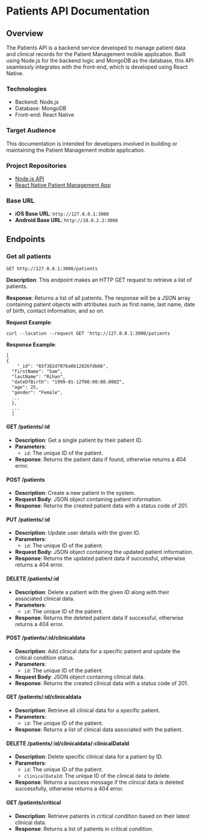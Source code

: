 # Patients API Documentation
## Overview
The Patients API is a backend service developed to manage patient data and clinical records for the Patient Management mobile application. Built using Node.js for the backend logic and MongoDB as the database, this API seamlessly integrates with the front-end, which is developed using React Native.
### Technologies
- Backend: Node.js
- Database: MongoDB
- Front-end: React Native
 
### Target Audience
This documentation is intended for developers involved in building or maintaining the Patient Management mobile application.

### Project Repositories
- [Node.js API](https://github.com/adrnmrk/MAPD_712_713_Patient_Management/tree/b2b58b727e2e340c7cebe57720468df652738896/MAPD-713-Group_Project)
- [React Native Patient Management App](https://github.com/adrnmrk/react-patient-project.git)

### Base URL
- **iOS Base URL**: `http://127.0.0.1:3000`
- **Android Base URL**: `http://10.0.2.2:3000`

## Endpoints
### Get all patients
`GET http://127.0.0.1:3000/patients`

**Description**: This endpoint makes an HTTP GET request to retrieve a list of patients. 

**Response**: Returns a list of all patients. The response will be a JSON array containing patient objects with attributes such as first name, last name, date of birth, contact information, and so on.

**Request Example**:

    curl --location --request GET 'http://127.0.0.1:3000/patients

**Response Example**:

    [
    {
        "_id": "65f382d7076a0b12026fdb6b",
      "firstName": "Sam",
      "lastName": "Rihan",
      "dateOfBirth": "1999-01-12T00:00:00.000Z",
      "age": 25,
      "gender": "Female",
      ...
      },
      ...
      ]

#### GET /patients/:id
- **Description**: Get a single patient by their patient ID.
- **Parameters**:
  - `id`: The unique ID of the patient.
- **Response**: Returns the patient data if found, otherwise returns a 404 error.

#### POST /patients
- **Description**: Create a new patient in the system.
- **Request Body**: JSON object containing patient information.
- **Response**: Returns the created patient data with a status code of 201.

#### PUT /patients/:id
- **Description**: Update user details with the given ID.
- **Parameters**:
  - `id`: The unique ID of the patient.
- **Request Body**: JSON object containing the updated patient information.
- **Response**: Returns the updated patient data if successful, otherwise returns a 404 error.

#### DELETE /patients/:id
- **Description**: Delete a patient with the given ID along with their associated clinical data.
- **Parameters**:
  - `id`: The unique ID of the patient.
- **Response**: Returns the deleted patient data if successful, otherwise returns a 404 error.

#### POST /patients/:id/clinicaldata
- **Description**: Add clinical data for a specific patient and update the critical condition status.
- **Parameters**:
  - `id`: The unique ID of the patient.
- **Request Body**: JSON object containing clinical data.
- **Response**: Returns the created clinical data with a status code of 201.

#### GET /patients/:id/clinicaldata
- **Description**: Retrieve all clinical data for a specific patient.
- **Parameters**:
  - `id`: The unique ID of the patient.
- **Response**: Returns a list of clinical data associated with the patient.

#### DELETE /patients/:id/clinicaldata/:clinicalDataId
- **Description**: Delete specific clinical data for a patient by ID.
- **Parameters**:
  - `id`: The unique ID of the patient.
  - `clinicalDataId`: The unique ID of the clinical data to delete.
- **Response**: Returns a success message if the clinical data is deleted successfully, otherwise returns a 404 error.

#### GET /patients/critical
- **Description**: Retrieve patients in critical condition based on their latest clinical data.
- **Response**: Returns a list of patients in critical condition.
